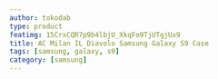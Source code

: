 ```yaml
---
author: tokodab
type: product
featimg: 15CrxCQR7p9b4lbjU_XkqFo9TjUTgjUx9
title: AC Milan IL Diavolo Samsung Galaxy S9 Case
tags: [samsung, galaxy, s9]
category: [samsung]
---
```

